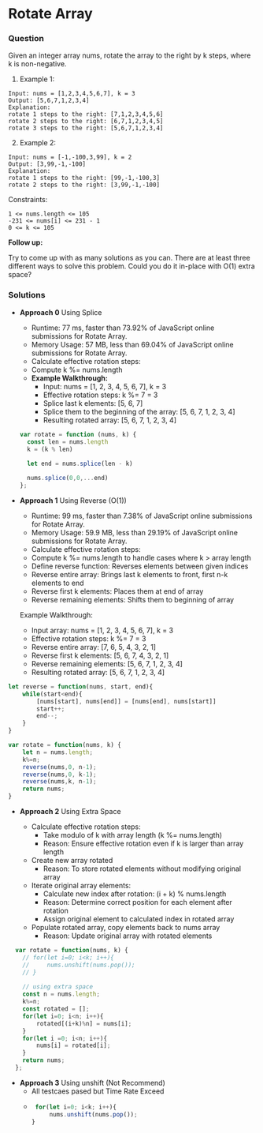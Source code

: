 # Rotate Array
### Question
Given an integer array nums, rotate the array to the right by k steps, where k is non-negative.

1. Example 1:
```
Input: nums = [1,2,3,4,5,6,7], k = 3
Output: [5,6,7,1,2,3,4]
Explanation:
rotate 1 steps to the right: [7,1,2,3,4,5,6]
rotate 2 steps to the right: [6,7,1,2,3,4,5]
rotate 3 steps to the right: [5,6,7,1,2,3,4]
```
2. Example 2:
```
Input: nums = [-1,-100,3,99], k = 2
Output: [3,99,-1,-100]
Explanation: 
rotate 1 steps to the right: [99,-1,-100,3]
rotate 2 steps to the right: [3,99,-1,-100]
```
Constraints:
```
1 <= nums.length <= 105
-231 <= nums[i] <= 231 - 1
0 <= k <= 105
 ```
**Follow up:**

Try to come up with as many solutions as you can. There are at least three different ways to solve this problem.
Could you do it in-place with O(1) extra space?

### Solutions
* **Approach 0** Using Splice
  * Runtime: 77 ms, faster than 73.92% of JavaScript online submissions for Rotate Array.
  * Memory Usage: 57 MB, less than 69.04% of JavaScript online submissions for Rotate Array.
  - Calculate effective rotation steps: 
  - Compute k %= nums.length
  - **Example Walkthrough:**
    - Input: nums = [1, 2, 3, 4, 5, 6, 7], k = 3
    - Effective rotation steps: k %= 7 = 3
    - Splice last k elements: [5, 6, 7]
    - Splice them to the beginning of the array: [5, 6, 7, 1, 2, 3, 4]
    - Resulting rotated array: [5, 6, 7, 1, 2, 3, 4]

  ```js
  var rotate = function (nums, k) {
    const len = nums.length
    k = (k % len)
    
    let end = nums.splice(len - k)

    nums.splice(0,0,...end)
  };
  ```
* **Approach 1** Using Reverse (O(1))
  * Runtime: 99 ms, faster than 7.38% of JavaScript online submissions for Rotate Array.
  * Memory Usage: 59.9 MB, less than 29.19% of JavaScript online submissions for Rotate Array.
  - Calculate effective rotation steps: 
  - Compute k %= nums.length to handle cases where k > array length
  - Define reverse function: Reverses elements between given indices
  - Reverse entire array: Brings last k elements to front, first n-k elements to end
  - Reverse first k elements: Places them at end of array
  - Reverse remaining elements: Shifts them to beginning of array

  Example Walkthrough:
  - Input array: nums = [1, 2, 3, 4, 5, 6, 7], k = 3
  - Effective rotation steps: k %= 7 = 3
  - Reverse entire array: [7, 6, 5, 4, 3, 2, 1]
  - Reverse first k elements: [5, 6, 7, 4, 3, 2, 1]
  - Reverse remaining elements: [5, 6, 7, 1, 2, 3, 4]
  - Resulting rotated array: [5, 6, 7, 1, 2, 3, 4]
```js
let reverse = function(nums, start, end){
    while(start<end){
        [nums[start], nums[end]] = [nums[end], nums[start]]
        start++;
        end--;
    }
}

var rotate = function(nums, k) {
    let n = nums.length;
    k%=n;
    reverse(nums,0, n-1);
    reverse(nums,0, k-1);
    reverse(nums,k, n-1);
    return nums;
}
```
  
* **Approach 2** Using Extra Space

  - Calculate effective rotation steps:
    - Take modulo of k with array length (k %= nums.length)
    - Reason: Ensure effective rotation even if k is larger than array length
  - Create new array rotated
    - Reason: To store rotated elements without modifying original array
  - Iterate original array elements:
    - Calculate new index after rotation: (i + k) % nums.length
    - Reason: Determine correct position for each element after rotation
    - Assign original element to calculated index in rotated array
  - Populate rotated array, copy elements back to nums array
    - Reason: Update original array with rotated elements

```js
  var rotate = function(nums, k) {
    // for(let i=0; i<k; i++){
    //     nums.unshift(nums.pop());
    // }
    
    // using extra space
    const n = nums.length;
    k%=n;
    const rotated = [];
    for(let i=0; i<n; i++){
        rotated[(i+k)%n] = nums[i];
    }
    for(let i =0; i<n; i++){
        nums[i] = rotated[i];
    }
    return nums;
  };
 ```

* **Approach 3** Using unshift (Not Recommend)
  * All testcaes pased but Time Rate Exceed
  * ```js
     for(let i=0; i<k; i++){
         nums.unshift(nums.pop());
    }
    ```
